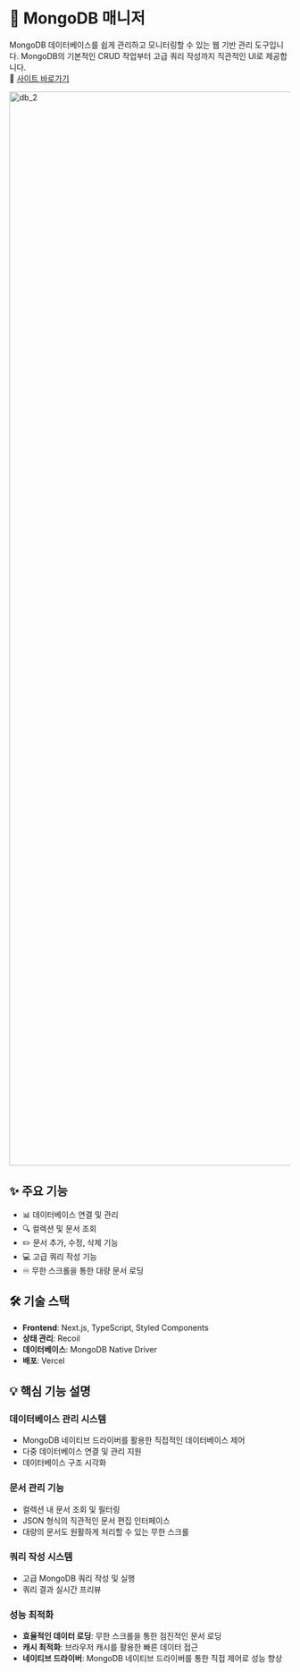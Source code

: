# 📄 MongoDB 매니저

MongoDB 데이터베이스를 쉽게 관리하고 모니터링할 수 있는 웹 기반 관리 도구입니다. MongoDB의 기본적인 CRUD 작업부터 고급 쿼리 작성까지 직관적인 UI로 제공합니다.  
🔗 [사이트 바로가기](https://mongo-db-manager.vercel.app/documents?database=portfolio)

<img width="1920" alt="db_2" src="https://github.com/user-attachments/assets/819ba18e-1aff-4ab8-9d10-72449a344485">


## ✨ 주요 기능

- 📊 데이터베이스 연결 및 관리
- 🔍 컬렉션 및 문서 조회
- ✏️ 문서 추가, 수정, 삭제 기능
- 💻 고급 쿼리 작성 기능
- ♾️ 무한 스크롤을 통한 대량 문서 로딩

## 🛠 기술 스택

- **Frontend**: Next.js, TypeScript, Styled Components
- **상태 관리**: Recoil
- **데이터베이스**: MongoDB Native Driver
- **배포**: Vercel

## 💡 핵심 기능 설명

### 데이터베이스 관리 시스템

- MongoDB 네이티브 드라이버를 활용한 직접적인 데이터베이스 제어
- 다중 데이터베이스 연결 및 관리 지원
- 데이터베이스 구조 시각화

### 문서 관리 기능

- 컬렉션 내 문서 조회 및 필터링
- JSON 형식의 직관적인 문서 편집 인터페이스
- 대량의 문서도 원활하게 처리할 수 있는 무한 스크롤

### 쿼리 작성 시스템

- 고급 MongoDB 쿼리 작성 및 실행
- 쿼리 결과 실시간 프리뷰

### 성능 최적화

- **효율적인 데이터 로딩**: 무한 스크롤을 통한 점진적인 문서 로딩
- **캐시 최적화**: 브라우저 캐시를 활용한 빠른 데이터 접근
- **네이티브 드라이버**: MongoDB 네이티브 드라이버를 통한 직접 제어로 성능 향상
